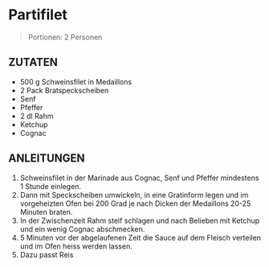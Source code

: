 # Partifilet

> Portionen: 2 Personen

## ZUTATEN

* 500 g Schweinsfilet in Medaillons
*  2 Pack Bratspeckscheiben
*  Senf
*  Pfeffer
*  2 dl Rahm
*  Ketchup
*  Cognac

## ANLEITUNGEN

1. Schweinsfilet in der Marinade aus Cognac, Senf und Pfeffer mindestens 1 Stunde einlegen.
2. Dann mit Speckscheiben umwickeln, in eine Gratinform legen und im vorgeheizten Ofen bei 200 Grad je nach Dicken der Medaillons 20-25 Minuten braten.
3. In der Zwischenzeit Rahm steif schlagen und nach Belieben mit Ketchup und ein wenig Cognac abschmecken.
4. 5 Minuten vor der abgelaufenen Zeit die Sauce auf dem Fleisch verteilen und im Ofen heiss werden lassen.
5. Dazu passt Reis
